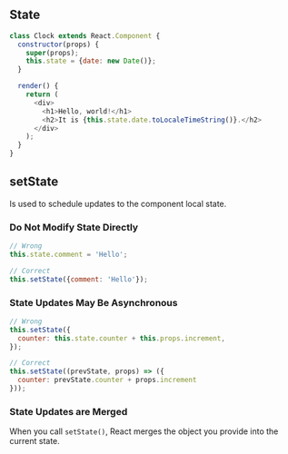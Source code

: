 ## State

```js
class Clock extends React.Component {
  constructor(props) {
    super(props);
    this.state = {date: new Date()};
  }

  render() {
    return (
      <div>
        <h1>Hello, world!</h1>
        <h2>It is {this.state.date.toLocaleTimeString()}.</h2>
      </div>
    );
  }
}
```

## setState

Is used to schedule updates to the component local state.

### Do Not Modify State Directly

```js
// Wrong
this.state.comment = 'Hello';
```

```js
// Correct
this.setState({comment: 'Hello'});
```

### State Updates May Be Asynchronous

```js
// Wrong
this.setState({
  counter: this.state.counter + this.props.increment,
});
```

```js
// Correct
this.setState((prevState, props) => ({
  counter: prevState.counter + props.increment
}));
```

### State Updates are Merged

When you call `setState()`, React merges the object you provide into the current state.


